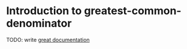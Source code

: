 # Introduction to greatest-common-denominator

TODO: write [great documentation](http://jacobian.org/writing/what-to-write/)
